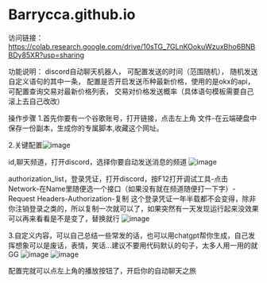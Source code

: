 # Barrycca.github.io
访问链接：https://colab.research.google.com/drive/10sTG_7GLnKOokuWzuxBho6BNBBDy85XR?usp=sharing


功能说明：
discord自动聊天机器人，
可配置发送的时间（范围随机），
随机发送自定义语句的其中一条，
配置是否开启发送币种最新价格，使用的是okx的api，
可配置查询交易对最新价格列表，
交易对价格发送概率（具体语句模板需要自己滚上去自己改改）


操作步骤
1.首先你要有一个谷歌账号，打开链接，点击左上角 文件-在云端硬盘中保存一份副本，生成你的专属脚本,收藏这个网址。


2.关键配置![image](https://github.com/Barrycca/Barrycca.github.io/assets/25716101/5e94d7c9-ef99-4f1d-b363-2dda10bc1b60)

id,聊天频道，打开discord，选择你要自动发送消息的频道
![image](https://github.com/Barrycca/Barrycca.github.io/assets/25716101/6d17ac4c-03a7-41f0-a59d-584b459e2450)

authorization_list，登录凭证，打开discord，按F12打开调试工具-点击Network-在Name里随便选一个接口（如果没有就在频道随便打一下字）-Request Headers-Authorization-复制
这个登录凭证一年半载都不会变得，除非你注销登录之类的，所以复制一次就可以了，如果突然有一天发现运行起来没效果可以再来看看是不是变了，替换就行
![image](https://github.com/Barrycca/Barrycca.github.io/assets/25716101/0ae5d2d9-fb76-44c9-8e66-04da0e21eb34)


3.自定义内容，可以自己总结一些常发的话，也可以用chatgpt帮你生成，自己发挥想象可以是废话，表情，笑话...建议不要用代码默认的句子，太多人用一用的就GG
![image](https://github.com/Barrycca/Barrycca.github.io/assets/25716101/803efa93-1b50-4b85-9cad-8e9f5d8a17f5)
![image](https://github.com/Barrycca/Barrycca.github.io/assets/25716101/4ec336e4-1bea-410c-9fc0-205f1589f327)

配置完就可以点左上角的播放按钮了，开启你的自动聊天之旅
